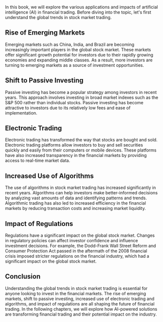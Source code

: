 
In this book, we will explore the various applications and impacts of artificial intelligence (AI) in financial trading. Before diving into the topic, let's first understand the global trends in stock market trading.

Rise of Emerging Markets
------------------------

Emerging markets such as China, India, and Brazil are becoming increasingly important players in the global stock market. These markets offer significant growth potential for investors due to their rapidly growing economies and expanding middle classes. As a result, more investors are turning to emerging markets as a source of investment opportunities.

Shift to Passive Investing
--------------------------

Passive investing has become a popular strategy among investors in recent years. This approach involves investing in broad market indexes such as the S\&P 500 rather than individual stocks. Passive investing has become attractive to investors due to its relatively low fees and ease of implementation.

Electronic Trading
------------------

Electronic trading has transformed the way that stocks are bought and sold. Electronic trading platforms allow investors to buy and sell securities quickly and easily from their computers or mobile devices. These platforms have also increased transparency in the financial markets by providing access to real-time market data.

Increased Use of Algorithms
---------------------------

The use of algorithms in stock market trading has increased significantly in recent years. Algorithms can help investors make better-informed decisions by analyzing vast amounts of data and identifying patterns and trends. Algorithmic trading has also led to increased efficiency in the financial markets by reducing transaction costs and increasing market liquidity.

Impact of Regulations
---------------------

Regulations have a significant impact on the global stock market. Changes in regulatory policies can affect investor confidence and influence investment decisions. For example, the Dodd-Frank Wall Street Reform and Consumer Protection Act passed in the aftermath of the 2008 financial crisis imposed stricter regulations on the financial industry, which had a significant impact on the global stock market.

Conclusion
----------

Understanding the global trends in stock market trading is essential for anyone looking to invest in the financial markets. The rise of emerging markets, shift to passive investing, increased use of electronic trading and algorithms, and impact of regulations are all shaping the future of financial trading. In the following chapters, we will explore how AI-powered solutions are transforming financial trading and their potential impact on the industry.
